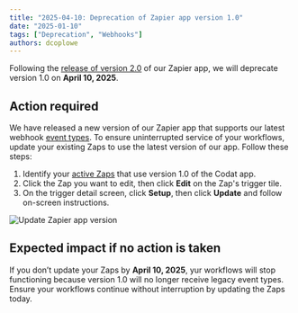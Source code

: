 ```yaml
---
title: "2025-04-10: Deprecation of Zapier app version 1.0"
date: "2025-01-10"
tags: ["Deprecation", "Webhooks"]
authors: dcoplowe
---
```


Following the [release of version 2.0](/updates/250108-zapier-integration-v2) of our Zapier app, we will deprecate version 1.0 on **April 10, 2025**.

<!--truncate-->

## Action required

We have released a new version of our Zapier app that supports our latest webhook [event types](/using-the-api/webhooks/event-types). To ensure uninterrupted service of your workflows, update your existing Zaps to use the latest version of our app. Follow these steps:

1. Identify your [active Zaps](https://zapier.com/app/assets/zaps) that use version 1.0 of the Codat app.
2. Click the Zap you want to edit, then click **Edit** on the Zap's trigger tile.
3. On the trigger detail screen, click **Setup**, then click **Update** and follow on-screen instructions.

![Update Zapier app version](/img/updates/250109-deprecation-zapier-integration-v1.gif)

## Expected impact if no action is taken

If you don’t update your Zaps by **April 10, 2025**, yur workflows will stop functioning because version 1.0 will no longer receive legacy event types. Ensure your workflows continue without interruption by updating the Zaps today.
